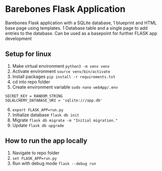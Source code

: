 # Barebones Flask Application
Barebones Flask application with a SQLite database, 1 blueprint and HTML base page using templates.
1 Database table and a single page to add entries to the database.
Can be used as a basepoint for further FLASK app development

## Setup for linux
1. Make virtual environment `python3 -m venv venv`
2. Activate environment `source venv/bin/activate`
3. Install packages `pip install -r requirements.txt`
4. cd into repo folder
5. Create environment variable `sudo nano webApp/.env`
```
SECRET_KEY = RANDOM_STRING
SQLALCHEMY_DATABASE_URI = 'sqlite:///app.db'
```
6. `export FLASK_APP=run.py`
7. Initialize database `flask db init`
8. Migrate  `flask db migrate -m "Initial migration."`
9. Update `flask db upgrade`

## How to run the app locally
1. Navigate to repo folder
2. `set FLASK_APP=run.py`
3. Run with debug mode `flask --debug run`
